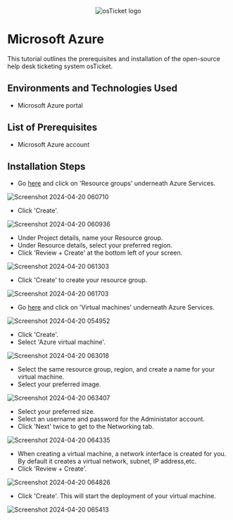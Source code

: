 <p align="center">
<img src="https://i.imgur.com/Clzj7Xs.png" alt="osTicket logo"/>
</p>

<h1>Microsoft Azure</h1>
This tutorial outlines the prerequisites and installation of the open-source help desk ticketing system osTicket.<br />



<h2>Environments and Technologies Used</h2>

- Microsoft Azure portal


<h2>List of Prerequisites</h2>

- Microsoft Azure account


<h2>Installation Steps</h2>


- Go [here](https://portal.azure.com/) and click on 'Resource groups' underneath Azure Services.

![Screenshot 2024-04-20 060710](https://github.com/kmoore848623/osticket-prereqs/assets/157086384/84dc2a56-ef25-4c7e-8e8e-6663e6b1c654)

- Click 'Create'.

![Screenshot 2024-04-20 060936](https://github.com/kmoore848623/osticket-prereqs/assets/157086384/6e2dca3c-f137-46a2-bcab-477272fc254e)

- Under Project details, name your Resource group.
- Under Resource details, select your preferred region.
- Click 'Review + Create' at the bottom left of your screen.

![Screenshot 2024-04-20 061303](https://github.com/kmoore848623/osticket-prereqs/assets/157086384/f7551b32-16ba-45da-a487-d6c4dc2213ae)

- Click 'Create' to create your resource group.

![Screenshot 2024-04-20 061703](https://github.com/kmoore848623/osticket-prereqs/assets/157086384/ce98924e-930f-4564-8de8-16929274c726)

- Go [here](https://portal.azure.com/) and click on 'Virtual machines' underneath Azure Services.

![Screenshot 2024-04-20 054952](https://github.com/kmoore848623/osticket-prereqs/assets/157086384/7aa5268b-5e4b-4c71-bc54-4c9dfac8ad06)

- Click 'Create'.
- Select 'Azure virtual machine'.

![Screenshot 2024-04-20 063018](https://github.com/kmoore848623/osticket-prereqs/assets/157086384/dae99beb-c6b5-471f-be99-1d6c69694049)

- Select the same resource group, region, and create a name for your virtual machine.
- Select your preferred image.

![Screenshot 2024-04-20 063407](https://github.com/kmoore848623/osticket-prereqs/assets/157086384/46a0de79-461d-4d4b-a3ee-d2509cbb96fc)

- Select your preferred size.
- Select an username and password for the Administator account.
- Click 'Next' twice to get to the Networking tab.

![Screenshot 2024-04-20 064335](https://github.com/kmoore848623/osticket-prereqs/assets/157086384/adc0e245-b186-453c-86c5-8c600a733abb)

- When creating a virtual machine, a network interface is created for you. By default it creates a virtual network, subnet, IP address,etc.
- Click 'Review + Create'.

![Screenshot 2024-04-20 064826](https://github.com/kmoore848623/osticket-prereqs/assets/157086384/e5c7caef-1677-4bf0-adc2-b6b3826a02ee)

- Click 'Create'. This will start the deployment of your virtual machine.

![Screenshot 2024-04-20 065413](https://github.com/kmoore848623/osticket-prereqs/assets/157086384/c6dc410a-2f99-4042-b1fa-c9693557cf5c)

